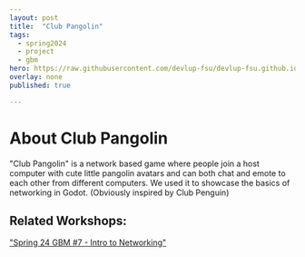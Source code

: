 ```yaml
---
layout: post
title:  "Club Pangolin"
tags:
  - spring2024
  - project
  - gbm
hero: https://raw.githubusercontent.com/devlup-fsu/devlup-fsu.github.io/master/assets/img/welcome/hero.png
overlay: none
published: true

---
```


# About Club Pangolin

"Club Pangolin" is a network based game where people join a host computer with cute little pangolin avatars and can both chat and emote to each other from different computers. We used it to showcase the basics of networking in Godot. (Obviously inspired by Club Penguin) 

## Related Workshops:

["Spring 24 GBM #7 - Intro to Networking"](https://fsu.devlup.org/posts/gbm-7-s24)